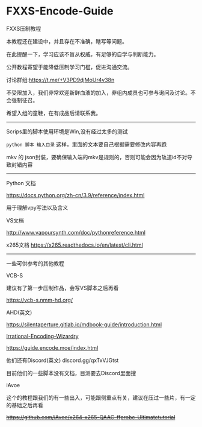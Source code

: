 # FXXS-Encode-Guide
FXXS压制教程

本教程还在建设中，并且存在不准确，瞎写等问题。

在此提醒一下，学习应该不盲从权威，有足够的自学与判断能力。

公开教程寄望于能降低压制学习门槛，促进沟通交流。

讨论群组:<https://t.me/+V3PD9djMoUr4v38n>

不受限加入，我们非常欢迎新鲜血液的加入，非组内成员也可参与询问及讨论。不会强制征召。

希望入组的童鞋，在有成品后请联系我。

---

Scrips里的脚本使用环境是Win,没有经过太多的测试

`python 脚本 输入目录` 这样，里面的文本要自己根据需要修改内容再跑

mkv 的 json封装，要确保输入端的mkv是规则的，否则可能会因为轨道id不对导致封错内容

---
Python 文档

<https://docs.python.org/zh-cn/3.9/reference/index.html>

用于理解vpy写法以及含义

VS文档

<http://www.vapoursynth.com/doc/pythonreference.html>

x265文档
<https://x265.readthedocs.io/en/latest/cli.html>

---
一些可供参考的其他教程

VCB-S

建议有了第一步压制作品，会写VS脚本之后再看

<https://vcb-s.nmm-hd.org/>

AHD(英文)

<https://silentaperture.gitlab.io/mdbook-guide/introduction.html>

[Irrational-Encoding-Wizardry](https://github.com/Irrational-Encoding-Wizardry/)

<https://guide.encode.moe/index.html>

他们还有Discord(英文) discord.gg/qxTxVJGtst

目前他们的一些脚本没有文档，目测要去Discord里面搜

iAvoe

这个的教程跟我们的有一些出入，可能跟侧重点有关，建议在压过一些片，有一定的基础之后再看

~~https://github.com/iAvoe/x264-x265-QAAC-ffprobe-Ultimatetutorial~~